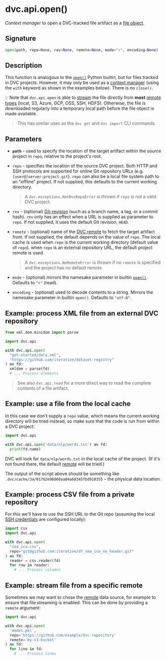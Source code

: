 # dvc.api.open()

_Context manager_ to open a DVC-tracked file <abbr>artifact</abbr> as a
[file object](https://docs.python.org/3/glossary.html#term-file-object).

## Signature

```py
open(path, repo=None, rev=None, remote=None, mode="r", encoding=None)
```

## Description

This function is analogous to the
[`open()`](https://docs.python.org/3/library/functions.html#open) Python
builtin, but for files tracked in <abbr>DVC projects</abbr>. However, it may
only be used as a
[context manager](https://www.python.org/dev/peps/pep-0343/#context-managers-in-the-standard-library)
(using the `with` keyword as shown in the examples below). There is no
`close()`.

💡 Note that `dvc.api.open` is able to
[stream](https://docs.python.org/3/library/io.html) the file directly from
**most**
[remote types](/doc/command-reference/remote/add#supported-storage-types)
(local, S3, Azure, GCP, OSS, SSH, HDFS). Otherwise, the file is downloaded
regularly into a temporary local path before the file object is made available.

> This has similar uses as the `dvc get` and `dvc import` CLI commands.

## Parameters

- **`path`** - used to specify the location of the target artifact within the
  source project in `repo`, relative to the project's root.

- `repo` - specifies the location of the source DVC project. Both HTTP and SSH
  protocols are supported for online Git repository URLs (e.g.
  `[user@]server:project.git`). `repo` can also be a local file system path to
  an "offline" project. If not supplied, this defaults to the current working
  directory.

  > A `dvc.exceptions.NotDvcRepoError` is thrown if `repo` is not a valid DVC
  > project.

- `rev` - (optional)
  [Git-revision](https://git-scm.com/book/en/v2/Git-Internals-Git-References)
  (such as a branch name, a tag, or a commit hash). `rev` only has an effect
  when a URL is supplied as parameter to `repo`. If not supplied, it uses the
  default Git revision, `HEAD`.

- `remote` - (optional) name of the [DVC remote](/doc/command-reference/remote)
  to fetch the target artifact from. If not supplied, the default depends on the
  value of `repo`. The local cache is used when `repo` is the current working
  directory (default value of `repo`). when `repo` is an external repository
  URL, the default project remote is used.

  > A `dvc.exceptions.NoRemoteError` is thrown if no `remote` is specified and
  > the project has no default remote.

- `mode` - (optional) mirrors the namesake parameter in builtin
  [`open()`](https://docs.python.org/3/library/functions.html#open). Defaults to
  `"r"` (read).

- `encoding` - (optional) used to decode contents to a string. Mirrors the
  namesake parameter in builtin `open()`. Defaults to `"utf-8"`.

## Example: process XML file from an external DVC repository

```py
from xml.dom.minidom import parse

import dvc.api

with dvc.api.open(
  "get-started/data.xml",
  "https://github.com/iterative/dataset-registry"
) as fd:
  xmldom = parse(fd)
  # ... Process elements
```

> See also `dvc.api.read` for a more direct way to read the complete contents of
> a file <abbr>artifact</abbr>.

## Example: use a file from the local cache

In this case we don't supply a `repo` value, which means the current working
directory will be tried instead, so make sure that the code is run from within a
<abbr>DVC project</abbr>:

```py
import dvc.api

with dvc.api.open('data/nlp/words.txt') as fd:
  print(fd.name)
```

DVC will look for `data/nlp/words.txt` in the local cache of the
<abbr>project</abbr>. (If it's not found there, the default
[remote](/doc/command-reference/remote) will be tried.)

The output of the script above should be something like
`.dvc/cache/3a/01762e96060aa04a68345fbd910355` – the physical data location.

## Example: process CSV file from a private repository

For this we'll have to use the SSH URL to the Git repo (assuming the local
[SSH credentials](https://help.github.com/en/github/authenticating-to-github/connecting-to-github-with-ssh)
are configured locally):

```py
import csv
import dvc.api

with dvc.api.open(
  "sea_ice.csv",
  repo="git@github.com:iterative/df_sea_ice_no_header.git"
) as fd:
  reader = csv.reader(fd)
  for row in reader:
    # ... Process columns
```

## Example: stream file from a specific remote

Sometimes we may want to chose the [remote](/doc/command-reference/remote) data
source, for example to ensure that file streaming is enabled. This can be done
by providing a `remote` argument:

```py
import dvc.api

with dvc.api.open(
  'model.pkl',
  repo='https://github.com/example/dvc-repository'
  remote='my-s3-bucket'
) as fd:
  for line in fd:
    # ... Process lines
```
